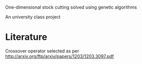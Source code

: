 One-dimensional stock cutting solved using genetic algorithms

An university class project

# Literature

Crossover operator selected as per http://arxiv.org/ftp/arxiv/papers/1203/1203.3097.pdf